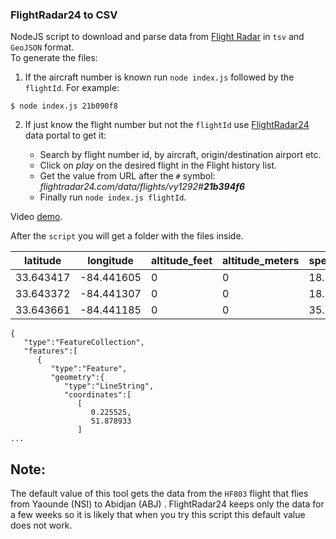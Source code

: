 ### FlightRadar24 to CSV

NodeJS script to download and parse data from [Flight Radar](https://www.flightradar24.com) in `tsv` and `GeoJSON` format.  
To generate the files:

1. If the aircraft number is known run `node index.js` followed by the `flightId`. For example:

```shell
$ node index.js 21b090f8
```

2. If just know the flight number but not the `flightId` use [FlightRadar24](https://www.flightradar24.com/data) data portal to get it:

    - Search by flight number id, by aircraft, origin/destination airport etc.
    - Click on _play_ on the desired flight in the Flight history list.
    - Get the value from URL after the `#` symbol: _flightradar24.com/data/flights/vy1292#**21b394f6**_
    - Finally run `node index.js flightId`.

Video [demo](https://www.youtube.com/watch?v=8HmZG8u3OgQ).

After the `script` you will get a folder with the files inside.

| latitude   | longitude    | altitude_feet | altitude_meters | speed_kmh | speed_kts | speed_mph | verticalSpeed_fpm | verticalSpeed_ms | heading | squawk | timestamp  |
| ---------- | ------------ | ------------- | --------------- | --------- | --------- | --------- | ----------------- | ---------------- | ------- | ------ | ---------- |
| 33\.643417 | \-84\.441605 | 0             | 0               | 18\.5     | 10        | 11\.5     | 0                 | 0                | 278     | 0      | 1509928818 |
| 33\.643372 | \-84\.441307 | 0             | 0               | 18\.5     | 10        | 11\.5     | 0                 | 0                | 317     | 0      | 1509928839 |
| 33\.643661 | \-84\.441185 | 0             | 0               | 35\.2     | 19        | 21\.9     | 0                 | 0                | 357     | 7144   | 1509929041 |

```
{
   "type":"FeatureCollection",
   "features":[
      {
         "type":"Feature",
         "geometry":{
            "type":"LineString",
            "coordinates":[
               [
                  0.225525,
                  51.878933
               ]
...
```

## Note:

The default value of this tool gets the data from the `HF803` flight that flies from Yaounde (NSI)
to Abidjan (ABJ)
. FlightRadar24 keeps only the data for a few weeks so it is likely that when you try this script this default value does not work.
